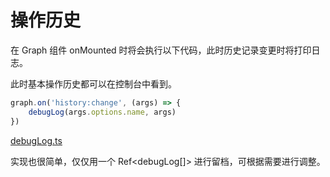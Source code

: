 # 操作历史

在 Graph 组件 onMounted 时将会执行以下代码，此时历史记录变更时将打印日志。

此时基本操作历史都可以在控制台中看到。

```typescript
graph.on('history:change', (args) => {
    debugLog(args.options.name, args)
})
```

[debugLog.ts](https://github.com/pot-mot/jimmer-code-gen-vue3/blob/multi_column_ref/src/utils/debugLog.ts)

实现也很简单，仅仅用一个 Ref<debugLog[]> 进行留档，可根据需要进行调整。
